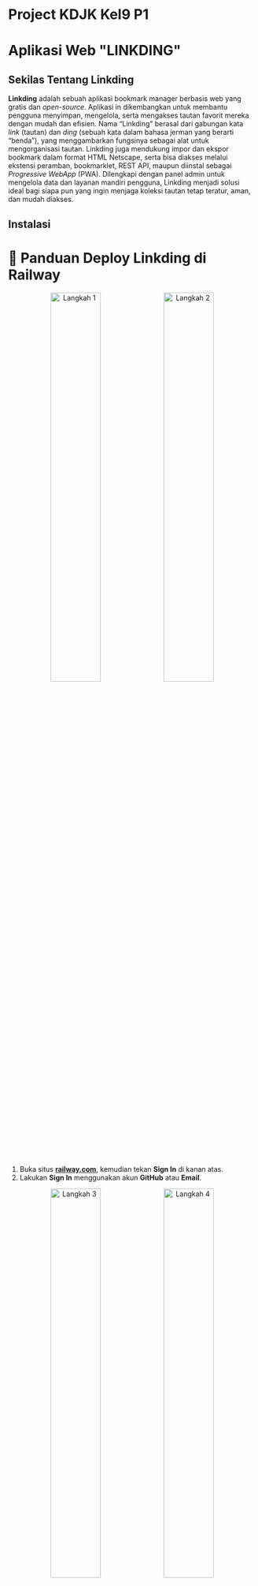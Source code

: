 # Project KDJK Kel9 P1

# Aplikasi Web "LINKDING"

## Sekilas Tentang Linkding

**Linkding** adalah sebuah aplikasi bookmark  manager berbasis web yang gratis dan *open-source*. Aplikasi in dikembangkan untuk membantu pengguna menyimpan, mengelola, serta mengakses tautan favorit mereka dengan mudah dan efisien. Nama “Linkding” berasal dari gabungan kata *link* (tautan) dan *ding* (sebuah kata dalam bahasa jerman yang berarti “benda”), yang menggambarkan fungsinya sebagai alat untuk mengorganisasi tautan. Linkding juga mendukung impor dan ekspor bookmark dalam format HTML Netscape, serta bisa diakses melalui ekstensi peramban, bookmarklet, REST API, maupun diinstal sebagai *Progressive WebApp* (PWA). Dilengkapi dengan panel admin untuk mengelola data dan layanan mandiri pengguna, Linkding menjadi solusi ideal bagi siapa pun yang ingin menjaga koleksi tautan tetap teratur, aman, dan mudah diakses.


## Instalasi 
# 🚀 Panduan Deploy Linkding di Railway

<p align="center">
  <img src="https://github.com/user-attachments/assets/b3558f1a-b66b-4077-85f0-88dded4af6a6" alt="Langkah 1" width="45%" />
  <img src="https://github.com/user-attachments/assets/1c555b76-f3c7-4637-857b-b35d89ee3104" alt="Langkah 2" width="45%" />
</p>


1. Buka situs [**railway.com**](https://railway.com), kemudian tekan **Sign In** di kanan atas.  
2. Lakukan **Sign In** menggunakan akun **GitHub** atau **Email**.  

<p align="center">
  <img src="https://github.com/user-attachments/assets/0432ff09-9b0b-4009-b0e4-1c1e5eb277d9" alt="Langkah 3" width="45%" />
  <img src="https://github.com/user-attachments/assets/86563b2c-eb4c-44db-b4ba-3c9d27c519fc" alt="Langkah 4" width="45%" />
</p>

3. Setelah berhasil masuk, buka **Dashboard** di kanan atas.  
4. Tekan tombol **Create New Project**.  

<p align="center">
  <img src="https://github.com/user-attachments/assets/2f4d8e08-64e2-41e1-84c7-7bccb2b664b6" alt="Langkah 5" width="45%" />
  <img src="https://github.com/user-attachments/assets/10120648-94a5-46b5-b3f6-1b0d72d0a098" alt="Langkah 6" width="45%" />
</p>

5. Pilih opsi **Docker Image**.  
6. Masukkan `sissbruecker/linkding:1.44.1-plus-alpine` sebagai sumber image Linkding.  

<p align="center">
  <img src="https://github.com/user-attachments/assets/70510fe0-6bde-48a8-a627-568642952b0b" alt="Langkah 7" width="45%" />
  <img src="https://github.com/user-attachments/assets/faa826f2-193e-494c-b995-4286e62e50eb" alt="Langkah 8" width="45%" />
</p>

7. Tunggu hingga Railway memuat Docker image Linkding.  
8. Setelah image berhasil dimuat, buka tab **Variables**.  

<p align="center">
  <img src="https://github.com/user-attachments/assets/756851fd-bd69-4fc5-b614-7a9ec44fb369" alt="Langkah 9" width="45%" />
  <img src="https://github.com/user-attachments/assets/6948a12d-ffc8-4ee9-8236-04e6e8ee70e0" alt="Langkah 10" width="45%" />
</p>

9. Tekan tombol **Raw Editor**.
10. Masukkan environment variable berikut:  

    ```env
    PORT="9090"
    LD_BIND_ADDRESS="0.0.0.0"
    LD_PORT="$PORT"
    LD_SUPERUSER_NAME="kelompok9"
    LD_SUPERUSER_PASSWORD="987654321"
    ```
<p align="center">
  <img src="https://github.com/user-attachments/assets/28e2fc13-254d-4e80-8e01-620c78751afa" alt="Langkah 11" width="45%" />
  <img src="https://github.com/user-attachments/assets/1cde559f-a0b0-47bb-b7d2-5133f238a1b5" alt="Langkah 12" width="45%" />
</p>

11. Tekan tombol **Update Variables** (berwarna biru).  
12. Setelah di-update, akan muncul notifikasi di kiri atas.
    
<p align="center">
  <img src="https://github.com/user-attachments/assets/5ee5b21d-5087-4db3-bb61-e06a2b91ea2a" alt="Langkah 13" width="45%" />
  <img src="https://github.com/user-attachments/assets/ecbbdcba-4e77-4272-80bd-06022ccf209b" alt="Langkah 14" width="45%" />
</p>

13. Tekan tombol **Deploy** pada notifikasi tersebut untuk menyimpan perubahan.  
14. Setelah proses deploy selesai, buka tab **Settings**.  

<p align="center">
  <img src="https://github.com/user-attachments/assets/fabb5e67-94df-44ac-8294-52c298a66f31" alt="Langkah 15" width="45%" />
  <img src="https://github.com/user-attachments/assets/70c94e7e-60d0-4214-a1e8-2ca01864b29b" alt="Langkah 16" width="45%" />
</p>

15. Pada bagian **Networking**, tekan tombol **Generate Domain** untuk membuat link situs.  
16.  **Link Hosting Linkding berhasil dideploy!**


**Tips Penggunaaan**: 
Untuk memaksimalkan penggunaan aplikasi web ini, pastikan untuk login terlebih dahulu agar dapat mengakses semua fitur, serta gunakan shortcut untuk navigasi yang lebih cepat. Di bagian *Collections*, kelola data dengan cermat dan selalu simpan perubahan setelah mengedit. Jika baru mencoba fitur baru, gunakan data dummy terlebih dahulu agar data real tetap aman. Manfaatkan fitur kustomisasi tampilan, seperti *dark mode* atau pengaturan font, untuk kenyamanan penggunaan, terutama jika digunakan dalam waktu lama. Terakhir, pantau log aktivitas secara berkala untuk memantau perubahan atau aktivitas yang terjadi di aplikasi.

## Fitur/Penggunaan App
<img width="1475" height="551" alt="image" src="https://github.com/user-attachments/assets/e5c2328f-ca04-4030-a28e-fec01795ce01" />
### Login Page
Pada halaman ini terdapat dua input utama dan satu tombol aksi:
- Username – digunakan untuk memasukkan nama pengguna (contoh: rifat).
- Password – kolom untuk memasukkan kata sandi.
- Tombol Login – mengeksekusi proses autentikasi agar pengguna bisa masuk ke sistem.

<img width="1519" height="740" alt="image" src="https://github.com/user-attachments/assets/5599a19f-83f2-4f64-8257-20a58e409e7d" />

### Bookmarks 
“tugassss” dan “nala” adalah dua bookmark yang berhasil ditambahkan oleh pengguna. Masing-masing bookmark memiliki tag berbeda (#2 dan #nala) untuk mengelompokkan topik.
Setiap bookmark bisa:
- View: membuka link di tab baru.
- Edit: mengubah judul, tag, atau deskripsi.
- Archive: menandai link agar tidak tampil di daftar utama.
- Remove: menghapus link dari sistem.

Ini menunjukkan bahwa fungsi CRUD (Create, Read, Update, Delete) dalam aplikasi Linkding berjalan normal.

### Kolom pencarian (search)
“Search for words or #tags” disini pengguna bisa mengetik kata kunci atau tag seperti “tugas” atau “#2” untuk memfilter bookmark tertentu. Fitur ini membantu pengguna menemukan link dengan cepat tanpa harus scroll panjang.

### Tags (kanan bawah)
Terdapat dua tag aktif:
- 2
- Nala

Tag ini muncul otomatis dari setiap bookmark yang dibuat. Klik salah satu tag (misalnya “2”), maka aplikasi hanya menampilkan bookmark dengan tag tersebut. Fungsi tag ini mirip seperti “kategori” di aplikasi pencatat atau bookmark online lainnya seperti Pocket atau Raindrop.

### Bundles (kanan atas)
Di sini muncul satu bundle bernama “nala”.
Bundle digunakan untuk mengelompokkan beberapa tag menjadi satu grup besar. Contohnya, bundle “Kuliah” bisa berisi tag #tugas, #referensi, dan #deadline. Ini memudahkan pengguna untuk mengelola banyak tag sekaligus.

### Navigasi dan antarmuka
Di bawah daftar bookmark ada navigasi: “Previous | 1 | Next”
Menandakan bahwa aplikasi sudah siap menampilkan bookmark dalam jumlah banyak dengan sistem pagination (halaman 1, 2, dst). Tombol di bagian atas:
- Add Bookmark: untuk menambah data baru.
- Settings: mengatur preferensi aplikasi (seperti API key, tampilan, dan backup data).
- Logout: keluar dari akun pengguna.

<img width="1456" height="844" alt="image" src="https://github.com/user-attachments/assets/9e3c3018-105b-4077-9c89-badd311e7529" />
<img width="1038" height="235" alt="image" src="https://github.com/user-attachments/assets/03f9e630-0f42-4348-a5b1-fb592a511545" />
### Add bookmark

Halaman ini digunakan untuk menyimpan link atau tautan penting agar mudah diakses kembali di kemudian hari.
Fungsinya mirip seperti “Save” atau “Bookmark” di browser, tetapi Linkding menyimpannya dalam satu sistem terorganisir, bisa diberi tag, deskripsi, dan status baca (read/unread).

1. URL
Kolom ini untuk menuliskan alamat situs web yang ingin disimpan. Setelah disimpan, Linkding akan menampilkan tautan tersebut di daftar bookmark.

2. Tags
Berfungsi memberi kategori atau label pada setiap bookmark. Tag membantu pengguna mengelompokkan dan mencari link dengan cepat. Ditulis tanpa tanda pagar (#), lalu cukup pisahkan dengan spasi.

Contoh: kuliah referensi kdjk
Maka Linkding akan otomatis membuat tag kuliah, referensi, dan kdjk.

3. Title
Judul dari link yang disimpan. Bisa otomatis diambil dari situs, atau diketik manual. Judul memudahkan identifikasi isi link tanpa harus membukanya.

4. Description
Tempat untuk menuliskan penjelasan singkat tentang isi link atau alasan menyimpannya.

5. Notes (opsional)
Dapat digunakan untuk menambahkan catatan pribadi seperti ringkasan atau ide penting dari link tersebut.

6. Mark as Unread
Jika dicentang, link akan ditandai sebagai belum dibaca (unread). Linkding menyediakan filter agar pengguna bisa menampilkan hanya link yang belum dibaca.

7. Tombol Save & Cancel
- Save → Menyimpan link ke dalam sistem Linkding.
- Cancel → Membatalkan proses penyimpanan dan kembali ke halaman sebelumnya.

<img width="273" height="268" alt="image" src="https://github.com/user-attachments/assets/80e58afa-9d67-432f-96b3-19914874e711" />
### Menu bookmark
berfungsi untuk mengelola dan memfilter tautan (link) yang sudah disimpan oleh pengguna.

1. Active
Menampilkan semua bookmark yang masih aktif atau belum diarsipkan. Ini adalah tampilan utama yang biasa digunakan untuk melihat semua link yang masih relevan.

Contoh penggunaan:
pengguna baru saja menyimpan artikel penting untuk tugas kuliah, dan ingin melihatnya lagi di daftar utama.

2. Archived
Berisi bookmark yang sudah disimpan tetapi tidak lagi dibutuhkan secara aktif. Cocok untuk menjaga tampilan utama tetap rapi tanpa menghapus link lama. Bookmark yang diarsipkan masih bisa dikembalikan ke status aktif jika dibutuhkan.

Contoh penggunaan:
Artikel yang sudah selesai dibaca atau digunakan dalam proyek, tetapi tetap ingin disimpan sebagai referensi.

3. Unread
Menampilkan bookmark yang sudah disimpan namun belum dibaca atau dibuka oleh pengguna. Fitur ini memudahkan pengguna untuk menyortir link yang perlu ditinjau nanti.

Contoh penggunaan:
Pengguna menandai beberapa artikel riset dengan “Mark as unread” supaya mudah ditemukan untuk dibaca nanti.

4. Untagged
Menampilkan semua bookmark yang belum memiliki tag (belum dikategorikan). Berguna untuk melakukan pengelolaan ulang agar semua link punya kategori/tag yang sesuai.

Contoh penggunaan:
Setelah menyimpan banyak link cepat-cepat, pengguna bisa buka menu ini untuk menambahkan tag pada yang belum dikategorikan.

## Pembahasan
Linkding adalah aplikasi web open-source untuk mengelola dan menyimpan tautan atau bookmark. Fungsinya mirip seperti layanan “Pocket” atau “Raindrop.io”, namun Linkding bisa di-host secara mandiri di server pribadi atau platform seperti Docker dan Railway. Aplikasi ini memungkinkan pengguna untuk menyimpan, menandai (tag), mencari, dan mengelola koleksi tautan dari berbagai sumber dengan cepat dan efisien. Selain itu, Linkding memiliki antarmuka sederhana dan ringan, sehingga cocok digunakan untuk pengguna pribadi maupun tim kecil yang ingin mengarsipkan referensi daring mereka.

Menurut saya, Linkding merupakan solusi yang ideal untuk pengguna yang ingin mengelola bookmark secara mandiri tanpa harus bergantung pada layanan komersial.
Aplikasi ini menawarkan keseimbangan antara kesederhanaan tampilan, kecepatan akses, dan fitur-fitur penting yang dibutuhkan pengguna sehari-hari seperti tag, pencarian cepat, serta ekstensi browser untuk menambahkan tautan langsung. Selain itu, karena bersifat open-source, aplikasi ini mudah dimodifikasi dan disesuaikan untuk kebutuhan pribadi. Namun bagi pengguna awam, proses instalasi awal bisa terasa cukup rumit karena melibatkan konfigurasi Docker, database, atau environment variable.

### Kelebihan Linkding

1. **Open-source dan gratis** – bisa digunakan tanpa biaya lisensi dan dikustomisasi sesuai kebutuhan.
2. **Ringan dan cepat** – antarmuka minimalis membuat performanya efisien bahkan di server kecil.
3. **Mendukung tag dan pencarian cepat** – memudahkan pengelompokan dan pencarian bookmark.
4. **Bisa di-host sendiri (self-hosted)** – pengguna memiliki kendali penuh terhadap data tanpa risiko privasi dari pihak ketiga.
5. **Ekstensi browser & API** – mendukung penambahan bookmark langsung dari Chrome, Firefox, atau melalui API.
6. **Mendukung multi-user** – bisa digunakan bersama dalam satu server dengan akun berbeda.
7. **Mendukung integrasi database** – kompatibel dengan SQLite untuk penggunaan sederhana dan PostgreSQL untuk skala lebih besar.
   
### Kekurangan Linkding

1. **Proses instalasi cukup teknis** – butuh pemahaman dasar tentang Docker dan konfigurasi environment.
2. **Tampilan antarmuka sangat sederhana** – meski ringan, tampilannya kurang menarik bagi sebagian pengguna.
3. **Tidak memiliki fitur backup otomatis berbasis cloud** – pengguna harus melakukan backup manual.
4. **Fitur kolaborasi terbatas** – tidak ada sistem berbagi bookmark real-time antar pengguna seperti di aplikasi berbasis cloud.
5. **Kurang integrasi sosial** – tidak seperti Pocket atau Raindrop.io yang memungkinkan berbagi ke komunitas.

### Perbandingan Linkding dengan Aplikasi Web Sejenis

#### 1. **Linkding vs Raindrop.io**

| Aspek                            | Linkding                                                  | Raindrop.io                          |
| -------------------------------- | --------------------------------------------------------- | ------------------------------------ |
| **Hosting**                      | Self-hosted, bisa dijalankan di Railway, Docker, atau VPS | Berbasis cloud                       |
| **Kustomisasi**                  | Bebas modifikasi karena open-source                       | Tidak bisa diubah (tertutup)         |
| **Sinkronisasi antar perangkat** | Manual (via server sendiri)                               | Otomatis dan real-time               |
| **Tampilan UI**                  | Minimalis, fungsional                                     | Sangat modern dan estetis            |
| **Dukungan ekstensi browser**    | Ya                                                        | Ya                                   |
| **Fitur kolaborasi**             | Terbatas                                                  | Ada fitur tim dan folder kolaboratif |

Kesimpulan: Pocket lebih ramah bagi pengguna umum, tapi Linkding unggul dalam hal privasi dan kendali data pribadi.

#### 2. **Linkding vs Pocket**

| Aspek                    | Linkding                            | Pocket                                               |
| ------------------------ | ----------------------------------- | ---------------------------------------------------- |
| **Kepemilikan Data**     | Self-hosted (data milik pengguna)   | Data disimpan di server Pocket                       |
| **Biaya**                | Gratis (open-source)                | Gratis dengan fitur terbatas, versi premium berbayar |
| **Privasi**              | Sangat tinggi karena server pribadi | Bergantung pada kebijakan Pocket                     |
| **Antarmuka**            | Sederhana dan ringan                | Lebih modern dan interaktif                          |
| **Fitur tambahan**       | Tag, pencarian cepat, API           | Artikel rekomendasi, highlight teks, sinkronisasi    |
| **Kemudahan penggunaan** | Butuh setup manual (Docker)         | Siap pakai (langsung registrasi)                     |

Kesimpulan: Raindrop.io lebih unggul untuk kolaborasi dan tampilan modern, tetapi Linkding lebih cocok bagi pengguna yang mengutamakan privasi, kontrol penuh, dan kecepatan.

## Kesimpulan

Atomic Data menawarkan fleksibilitas tinggi dalam pengelolaan data terstruktur dengan skema yang fleksibel, validasi tipe yang ketat, serta kemampuan audit dan versioning yang baik. Namun, untuk kasus penggunaan tertentu seperti skala besar, data internal, atau data multimedia, aplikasi lain seperti RDF, JSON-LD, dan GraphQL mungkin lebih tepat digunakan. Atomic Data unggul dalam kasus di mana interoperabilitas, auditabilitas, dan konektivitas data terdesentralisasi sangat dibutuhkan.


## Referensi

(https://docs.atomicdata.dev/)
